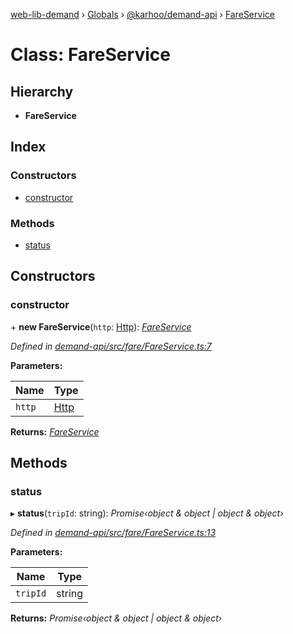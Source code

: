 [web-lib-demand](../README.md) › [Globals](../globals.md) › [@karhoo/demand-api](../modules/_karhoo_demand_api.md) › [FareService](_karhoo_demand_api.fareservice.md)

# Class: FareService

## Hierarchy

* **FareService**

## Index

### Constructors

* [constructor](_karhoo_demand_api.fareservice.md#constructor)

### Methods

* [status](_karhoo_demand_api.fareservice.md#status)

## Constructors

###  constructor

\+ **new FareService**(`http`: [Http](../interfaces/_karhoo_demand_api.http.md)): *[FareService](_karhoo_demand_api.fareservice.md)*

*Defined in [demand-api/src/fare/FareService.ts:7](https://github.com/karhoo/web-lib-demand/blob/5e6cd0c/packages/demand-api/src/fare/FareService.ts#L7)*

**Parameters:**

Name | Type |
------ | ------ |
`http` | [Http](../interfaces/_karhoo_demand_api.http.md) |

**Returns:** *[FareService](_karhoo_demand_api.fareservice.md)*

## Methods

###  status

▸ **status**(`tripId`: string): *Promise‹object & object | object & object›*

*Defined in [demand-api/src/fare/FareService.ts:13](https://github.com/karhoo/web-lib-demand/blob/5e6cd0c/packages/demand-api/src/fare/FareService.ts#L13)*

**Parameters:**

Name | Type |
------ | ------ |
`tripId` | string |

**Returns:** *Promise‹object & object | object & object›*
